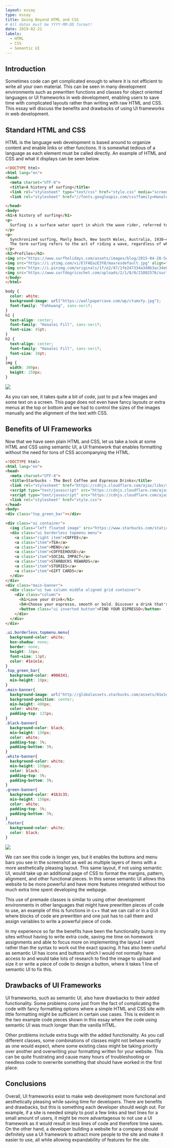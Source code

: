 ```yaml
---
layout: essay
type: essay
title: Going Beyond HTML and CSS
# All dates must be YYYY-MM-DD format!
date: 2019-02-21
labels:
  - HTML
  - CSS
  - Semantic UI
---
```


<!-- UI Frameworks are not simple. In fact, they can be almost as complicated to learn as a new programming language. Given that, why bother to use something like Semantic UI? What does one get in return for the investment of time and frustration? Why not just use raw HTML and CSS? Are the software engineering benefits of UI frameworks?

          For this assignment, create an engaging and informative essay about UI Frameworks. You might want to discuss some of the issues raised above, as well as your own personal experience with Semantic UI. Or perhaps you’ve also used another framework such as Twitter Bootstrap. In that case, it might be interesting to read your perspective on a comparison of the two.

          Feel free to go in another direction entirely, as long as you are discussing UI Frameworks, and as long as the result is interesting, informative, and insightful. Write for the world!

-->

## Introduction
Sometimes code can get complicated enough to where it is not efficient to write all your own material. This can be seen in many development environments such as prewritten functions and classes for object oriented languages or UI frameworks in web development, enabling users to save time with complicated layouts rather than writing with raw HTML and CSS. This essay will discuss the benefits and drawbacks of using UI frameworks in web development.

## Standard HTML and CSS
HTML is the language web development is based around to organize content and enable links or other functions. It is somewhat tedious of a language as each element must be called directly. An example of HTML and CSS and what it displays can be seen below.
```html
<!DOCTYPE html>
<html lang="en">
<head>
  <meta charset="UTF-8">
  <title>A history of surfing</title>
  <link rel="stylesheet" type="text/css" href="style.css" media="screen" />
  <link rel="stylesheet" href="//fonts.googleapis.com/css?family=Hanalei+Fill|Fahkwang" />

</head>
<body>
<h1>A history of surfing</h1>
<p>
  Surfing is a surface water sport in which the wave rider, referred to as a surfer, rides on the forward or deep face of a moving wave, which usually carries the surfer towards the shore. Waves suitable for surfing are primarily found in the ocean, but can also be found in lakes or rivers in the form of a standing wave or tidal bore. However, surfers can also utilize artificial waves such as those from boat wakes and the waves created in artificial wave pools.
</p>
<p>
  Synchronized surfing, Manly Beach, New South Wales, Australia, 1938–46
  The term surfing refers to the act of riding a wave, regardless of whether the wave is ridden with a board or without a board, and regardless of the stance used. The native peoples of the Pacific, for instance, surfed waves on alaia, paipo, and other such craft, and did so on their belly and knees. The modern-day definition of surfing, however, most often refers to a surfer riding a wave standing up on a surfboard; this is also referred to as stand-up surfing.
</p>
<h2>Profiles</h2>
<img src="https://www.surfholidays.com/assets/images/blog/2015-04-28-Surfing-Animals-Seal.jpg" align="middle">
<img src="https://i.ytimg.com/vi/ElFAEazE3Y8/maxresdefault.jpg" align="middle">
<img src="https://i.pinimg.com/originals/1f/e2/47/1fe247334a3d8b3ac34e0217ef198f8b.jpg" align="middle">
<img src="https://www.surfdogricochet.com/uploads/2/1/8/0/21802576/surf-dog-san-diego_1_orig.jpg" align="middle">
</body>
</html>
```
```css
body {
  color: white;
  background-image: url("https://wallpapercave.com/wp/ctumxYy.jpg");
  font-family: "Fahkwang", sans-serif;
}
h1 {
  text-align: center;
  font-family: "Hanalei Fill", sans-serif;
  font-size: 45pt;
}
h2 {
  text-align: center;
  font-family: "Hanalei Fill", sans-serif;
  font-size: 30pt;
}
img {
  width: 300px;
  height: 250px;
}

```
<img class="ui image" src="{{ site.baseurl }}/images/historyofsurfing.png">

As you can see, it takes quite a bit of code, just to put a few images and some text on a screen. This page does not even have fancy layouts or extra menus at the top or bottom and we had to control the sizes of the images manually and the alignment of the text with CSS.  

## Benefits of UI Frameworks
Now that we have seen plain HTML and CSS, let us take a look at some HTML and CSS using semantic UI, a UI framework that enables formatting without the need for tons of CSS accompanying the HTML.
```html
<!DOCTYPE html>
<html lang="en">
<head>
  <meta charset="UTF-8">
  <title>Starbucks - The Best Coffee and Espresso Drinks</title>
  <link rel="stylesheet" href="https://cdnjs.cloudflare.com/ajax/libs/semantic-ui/2.4.1/semantic.min.css">
  <script type="text/javascript" src="https://cdnjs.cloudflare.com/ajax/libs/jquery/3.3.1/jquery.min.js"></script>
  <script type="text/javascript" src="https://cdnjs.cloudflare.com/ajax/libs/semantic-ui/2.4.1/semantic.min.js"></script>
  <link rel="stylesheet" href="style.css">
</head>
<body>
<div class="top_green_bar"></div>

<div class="ui container">
  <img class="left floated image" src="https://www.starbucks.com/static/images/global/logo.svg" style="padding: 50px 0px 0px 0px;">
  <div class="ui borderless topmenu menu">
    <a class="right item">COFFEE</a>
    <a class="item">TEA</a>
    <a class="item">MENU</a>
    <a class="item">COFFEEHOUSE</a>
    <a class="item">SOCIAL IMPACT</a>
    <a class="item">STARBUCKS REWARDS</a>
    <a class="item">STORIES</a>
    <a class="item">GIFT CARDS</a>
  </div>
</div>
<div class="main-banner">
  <div class="ui two column middle aligned grid container">
    <div class="column">
      <h1>Love your drink</h1>
      <h4>Choose your espresso, smooth or bold. Discover a drink that's made for you. </h4>
      <button class="ui inverted button">FIND YOUR ESPRESSO</button>
    </div>
  </div>
</div>
```
```css
.ui.borderless.topmenu.menu{
  background-color: white;
  box-shadow: none;
  border: none;
  height: 10px;
  font-size: 13pt;
  color: #1e1e1e;
}
.top_green_bar{
  background-color: #006341;
  min-height: 10px;
}
.main-banner{
  background-image: url("http://globalassets.starbucks.com/assets/01e1dd5076914ee48f267e376491059c.jpg");
  background-position: center;
  min-height: 400px;
  color: white;
  padding-top: 125px;
}
.black-banner{
  background-color: black;
  min-height: 150px;
  color: white;
  padding-top: 5%;
  padding-bottom: 5%;
}
.white-banner{
  background-color: white;
  min-height: 150px;
  color: black;
  padding-top: 5%;
  padding-bottom: 5%;
}
.green-banner{
  background-color: #1b3c35;
  min-height: 150px;
  color: white;
  padding-top: 5%;
  padding-bottom: 5%;
}
.footer{
  background-color: white;
  color: black;
}
```

<img class="ui image" src="{{ site.baseurl }}/images/starbucks.png">

We can see this code is longer yes, but it enables the buttons and menu bars you see in the screenshot as well as multiple layers of items with a more aesthetically pleasing layout. This same layout, if not using semantic UI, would take up an additional page of CSS to format the margins, pattern, alignment, and other functional pieces. In this sense semantic UI allows this website to be more powerful and have more features integrated without too much extra time spent developing the webpage.

This use of premade classes is similar to using other development environments in other languages that might have prewritten pieces of code to use, an example of this is functions in c++ that we can call or in a GUI where blocks of code are prewritten and one just has to call them and assign variables to write a powerful piece of code.

In my experience so far the benefits have been the functionality bump in my sites without having to write extra code, saving me time on homework assignments and able to focus more on implementing the layout I want rather than the syntax to work out the exact spacing. It has also been useful as semantic UI has icons and buttons which I would not normally have access to and would take lots of research to find the image to upload and size it or write a piece of code to design a button, where it takes 1 line of semantic UI to fix this.
## Drawbacks of UI Frameworks
UI frameworks, such as semantic UI, also have drawbacks to their added functionality. Some problems come just from the fact of complicating the code with fancy formatting options where a simple HTML and CSS site with little formatting might be sufficient in certain use cases. This is evident in the two example code pieces shown in this essay where the code using semantic UI was much longer than the vanilla HTML.

Other problems include extra bugs with the added functionality. As you call different classes, some combinations of classes might not behave exactly as one would expect, where some existing class might be taking priority over another and overwriting your formatting written for your website. This can be quite frustrating and cause many hours of troubleshooting or needless code to overwrite something that should have worked in the first place.
## Conclusions
Overall, UI frameworks exist to make web development more functional and aesthetically pleasing while saving time for developers. There are benefits and drawbacks, but this is something each developer should weigh out. For example, if a site is needed simply to post a few links and text lines for a small amount of users, it might be more advantageous to not use a UI framework as it would result in less lines of code and therefore time saves. On the other hand, a developer building a website for a company should definitely use a UI framework to attract more people to the site and make it easier to use, all while allowing expandability of features for the site.
